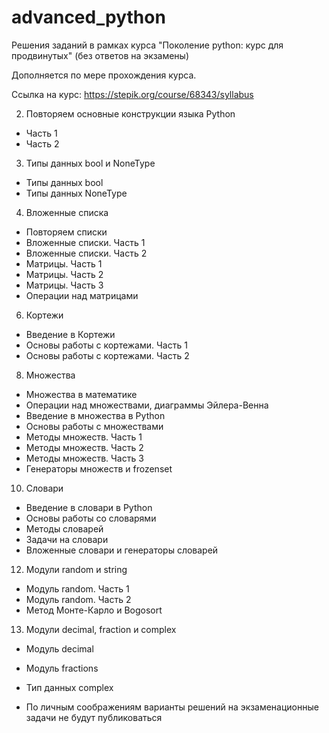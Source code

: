# advanced_python
Решения заданий в рамках курса "Поколение python: курс для продвинутых" (без ответов на экзамены)

Дополняется по мере прохождения курса.

Ссылка на курс: https://stepik.org/course/68343/syllabus

2. Повторяем основные конструкции языка Python
- Часть 1
- Часть 2

3. Типы данных bool и NoneType
- Типы данных bool
- Типы данных NoneType

4. Вложенные списка
- Повторяем списки
- Вложенные списки. Часть 1
- Вложенные списки. Часть 2
- Матрицы. Часть 1
- Матрицы. Часть 2
- Матрицы. Часть 3
- Операции над матрицами

6. Кортежи
- Введение в Кортежи
- Основы работы с кортежами. Часть 1
- Основы работы с кортежами. Часть 2

8. Множества
- Множества в математике
- Операции над множествами, диаграммы Эйлера-Венна
- Введение в множества в Python
- Основы работы с множествами
- Методы множеств. Часть 1
- Методы множеств. Часть 2
- Методы множеств. Часть 3
- Генераторы множеств и frozenset

10. Словари
- Введение в словари в Python
- Основы работы со словарями
- Методы словарей
- Задачи на словари
- Вложенные словари и генераторы словарей

12. Модули random и string
- Модуль random. Часть 1
- Модуль random. Часть 2
- Метод Монте-Карло и Bogosort

13. Модули decimal, fraction и complex
- Модуль decimal
- Модуль fractions
- Тип данных complex





- По личным соображениям варианты решений на экзаменационные задачи не будут публиковаться

